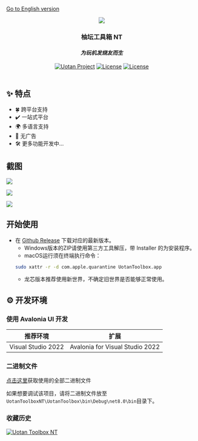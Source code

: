 <a href="https://github.com/Uotan-Dev/UotanToolboxNT/blob/main/README-EN.md">Go to English version</a>

<div id="header" align="center">
	<img src="https://raw.githubusercontent.com/Uotan-Dev/UotanToolboxNT/main/UotanToolbox/Assets/OIG.N5o-removebg-preview.png" ></img> 
	<h3>柚坛工具箱 NT</h3>
	<h4><i>为玩机发烧友而生</i></h4>
	<div id="badges" >
		<a href="https://www.uotan.cn/"><img src="https://img.shields.io/badge/Uotan Project-ff4e45?style=for-the-badge" alt="Uotan Project"/></a> 
		<a href="https://github.com/Uotan-Dev/UotanToolboxNT/blob/main/LICENSE"><img src="https://img.shields.io/github/license/Uotan-Dev/UotanToolboxNT?style=for-the-badge" alt="License"/></a>
		<a href="https://qm.qq.com/cgi-bin/qm/qr?_wv=1027&k=9IrUA3Rd5Gf6_h9WilwiO8U784SIkXYR&authKey=%2FxSq3qNpRX0i%2BE4lcMijNr3KNFDfdc2sIkcCXxhb4sqsZWHkIcktnkzyQmRNeW8T&noverify=0&group_code=975952599"><img src="https://img.shields.io/badge/QQ%20Group-4379c4?style=for-the-badge" alt="License"/></a>
	</div>
</div>
<br/>

## ✨ 特点

- 🍀 跨平台支持
- ✔️ 一站式平台
- 🌍 多语言支持
- 🚫 无广告
- 🛠 更多功能开发中...

## 截图

![](https://i.ibb.co/9TLTYd5/2024-08-02-220430.webp)

![](https://i.ibb.co/Lh3fFHH/2024-08-02-220450.webp)

![](https://i.ibb.co/NTSrQHH/2024-08-02-220542.webp)

## 开始使用

- 在 [Github Release](https://github.com/Uotan-Dev/UotanToolboxNT/releases) 下载对应的最新版本。
	- Windows版本的ZIP请使用第三方工具解压，带 Installer 的为安装程序。
	- macOS运行须在终端执行命令：
	```bash
	sudo xattr -r -d com.apple.quarantine UotanToolbox.app
	```
	- 龙芯版本推荐使用新世界，不确定旧世界是否能够正常使用。

## ⚙️ 开发环境

### 使用 Avalonia UI 开发

| 推荐环境 | 扩展 |
| --- | ----------- |
| Visual Studio 2022 | Avalonia for Visual Studio 2022 |

### 二进制文件

[点击这里](https://github.com/Uotan-Dev/UotanToolboxNT.Binary)获取使用的全部二进制文件

如果想要调试该项目，请将二进制文件放至`UotanToolboxNT\UotanToolbox\bin\Debug\net8.0\bin`目录下。


### 收藏历史

[![Uotan Toolbox NT](https://api.star-history.com/svg?repos=Uotan-Dev/UotanToolboxNT&type=Date)](https://star-history.com/#Uotan-Dev/UotanToolboxNT&Date)
